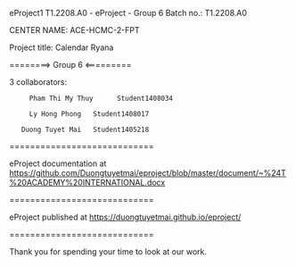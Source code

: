 <p>eProject1
T1.2208.A0 - eProject - Group 6
Batch no.: T1.2208.A0

CENTER NAME: ACE-HCMC-2-FPT

Project title: Calendar Ryana

========> Group 6 <=========

3 collaborators:

         Pham Thi My Thuy      Student1408034

         Ly Hong Phong   Student1408017
         
       Duong Tuyet Mai   Student1405218
============================

eProject documentation at https://github.com/Duongtuyetmai/eproject/blob/master/document/~%24T%20ACADEMY%20INTERNATIONAL.docx

============================

eProject published at  https://duongtuyetmai.github.io/eproject/

============================

Thank you for spending your time to look at our work.
</p>
